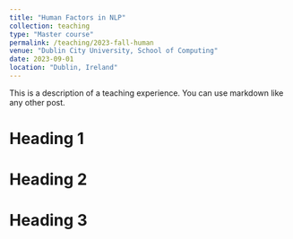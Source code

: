 ```yaml
---
title: "Human Factors in NLP"
collection: teaching
type: "Master course"
permalink: /teaching/2023-fall-human
venue: "Dublin City University, School of Computing"
date: 2023-09-01
location: "Dublin, Ireland"
---
```


This is a description of a teaching experience. You can use markdown like any other post.

Heading 1
======

Heading 2
======

Heading 3
======
